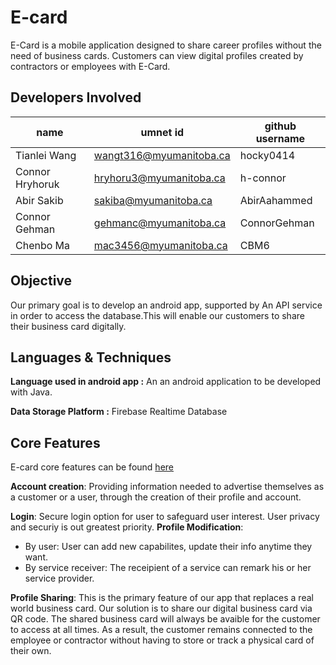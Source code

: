 # E-card
E-Card is a mobile application designed to share career profiles without the need of business cards. Customers can view digital profiles created by contractors or employees with E-Card.
## Developers Involved
name|umnet id| github username
-|-|-
Tianlei Wang |wangt316@myumanitoba.ca | hocky0414
Connor Hryhoruk | hryhoru3@myumanitoba.ca	| h-connor
Abir Sakib | sakiba@myumanitoba.ca	| AbirAahammed
Connor Gehman | gehmanc@myumanitoba.ca   |	ConnorGehman				
Chenbo Ma | mac3456@myumanitoba.ca | CBM6
## Objective
Our primary goal is to develop an android app, supported by An API service in order to access the database.This will enable our customers to share their business card digitally.


## Languages & Techniques

**Language used in android app :** An an android application to be developed with Java.

**Data Storage Platform :**  Firebase Realtime Database

## Core Features
E-card core features can be found [here](https://github.com/AbirAahammed/E-card/issues?q=label%3A%22Core+Features%22)

**Account creation**: Providing information needed to advertise themselves as a customer or a user, through the creation of their profile and account.

**Login**: Secure login option for user to safeguard user interest. User privacy and securiy is out greatest priority.
**Profile Modification**: 
-   By user: User can add new capabilites, update their info anytime they want.
-   By service receiver: The receipient of a service can remark his or her service provider.

**Profile Sharing**: This is the primary feature of our app that replaces a real world business card. Our solution is to share our digital business card via QR code. The shared business card will always be avaible for the customer to access at all times. As a result, the customer remains connected to the employee or contractor without having to store or track a physical card of their own.
